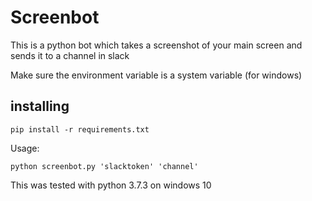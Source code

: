 # Screenbot

This is a python bot which takes a screenshot of your main screen and sends it to a channel in slack

Make sure the environment variable is a system variable (for windows)

## installing
```
pip install -r requirements.txt
```

Usage:
```
python screenbot.py 'slacktoken' 'channel'
```

This was tested with python 3.7.3 on windows 10